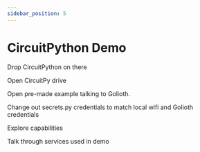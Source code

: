 ```yaml
---
sidebar_position: 5
---
```


# CircuitPython Demo

Drop CircuitPython on there

Open CircuitPy drive

Open pre-made example talking to Golioth. 

Change out secrets.py credentials to match local wifi and Golioth credentials

Explore capabilities

Talk through services used in demo